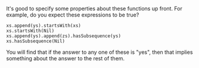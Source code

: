 
It's good to specify some properties about these functions up front. For example, do you expect these expressions to be true?


```
xs.append(ys).startsWith(xs)
xs.startsWith(Nil)
xs.append(ys).append(zs).hasSubsequence(ys)
xs.hasSubsequence(Nil)
```

You will find that if the answer to any one of these is "yes", then that implies something about the answer to the rest of them.
